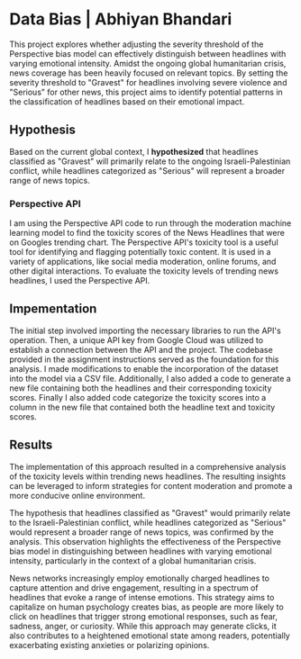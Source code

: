 # Data Bias | Abhiyan Bhandari

This project explores whether adjusting the severity threshold of the Perspective bias model can effectively distinguish between headlines with varying emotional intensity. Amidst the ongoing global humanitarian crisis, news coverage has been heavily focused on relevant topics. By setting the severity threshold to "Gravest" for headlines involving severe violence and "Serious" for other news, this project aims to identify potential patterns in the classification of headlines based on their emotional impact.

## Hypothesis
Based on the current global context, I **hypothesized** that headlines classified as "Gravest" will primarily relate to the ongoing Israeli-Palestinian conflict, while headlines categorized as "Serious" will represent a broader range of news topics.

### Perspective API
I am using the Perspective API code to run through the moderation machine learning model to find the toxicity scores of the News Headlines that were on Googles trending chart. The Perspective API's toxicity tool is a useful tool for identifying and flagging potentially toxic content. It is used in a variety of applications, like social media moderation, online forums, and other digital interactions. To evaluate the toxicity levels of trending news headlines, I used the Perspective API.

## Impementation
The initial step involved importing the necessary libraries to run the API's operation. Then, a unique API key from Google Cloud was utilized to establish a connection between the API and the project. The codebase provided in the assignment instructions served as the foundation for this analysis. I made modifications to enable the incorporation of the dataset into the model via a CSV file. Additionally, I also added a code to generate a new file containing both the headlines and their corresponding toxicity scores. Finally I also added code categorize the toxicity scores into a column in the new file that contained both the headline text and toxicity scores.

## Results
The implementation of this approach resulted in a comprehensive analysis of the toxicity levels within trending news headlines. The resulting insights can be leveraged to inform strategies for content moderation and promote a more conducive online environment.

The hypothesis that headlines classified as "Gravest" would primarily relate to the Israeli-Palestinian conflict, while headlines categorized as "Serious" would represent a broader range of news topics, was confirmed by the analysis. This observation highlights the effectiveness of the Perspective bias model in distinguishing between headlines with varying emotional intensity, particularly in the context of a global humanitarian crisis.

News networks increasingly employ emotionally charged headlines to capture attention and drive engagement, resulting in a spectrum of headlines that evoke a range of intense emotions. This strategy aims to capitalize on human psychology creates bias, as people are more likely to click on headlines that trigger strong emotional responses, such as fear, sadness, anger, or curiosity. While this approach may generate clicks, it also contributes to a heightened emotional state among readers, potentially exacerbating existing anxieties or polarizing opinions.
